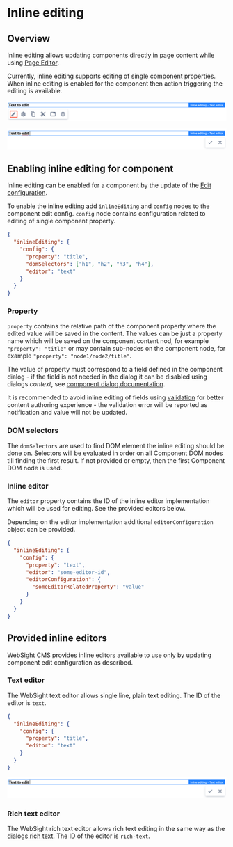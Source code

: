 # Inline editing

## Overview

Inline editing allows updating components directly in page content while using [Page Editor](../page-editor).

Currently, inline editing supports editing of single component properties. When inline editing is enabled 
for the component then action triggering the editing is available.

![Action staring inline editing](images/component-action.png)

![Text inline editor](images/text-editor.png)

## Enabling inline editing for component

Inline editing can be enabled for a component by the update of the [Edit configuration](../components/#edit-configuration).

To enable the inline editing add `inlineEditing` and `config` nodes to the component edit config.
`config` node contains configuration related to editing of single component property.

```json title="Example component edit config enabling inline editing"
{
  "inlineEditing": {
    "config": {
      "property": "title",
      "domSelectors": ["h1", "h2", "h3", "h4"],
      "editor": "text"
    }
  }
}
```

### Property

`property` contains the relative path of the component property where the edited value will be saved in the content.
The values can be just a property name which will be saved on the component content nod, for example `"property": "title"` or
may contain sub-nodes on the component node, for example `"property": "node1/node2/title"`.

The value of property must correspond to a field defined in the component dialog - if the field is
not needed in the dialog it can be disabled using dialogs _context_, see [component dialog documentation](/docs/developers/components/#dialog).

It is recommended to avoid inline editing of fields using [validation](/docs/developers/dialogs/#validation) for better content 
authoring experience - the validation error will be reported as notification and value will not be updated.

### DOM selectors

The `domSelectors` are used to find DOM element the inline editing should be done on.
Selectors will be evaluated in order on all Component DOM nodes till finding the first result.
If not provided or empty, then the first Component DOM node is used.

### Inline editor

The `editor` property contains the ID of the inline editor implementation which will be used for editing.
See the provided editors below.

Depending on the editor implementation additional `editorConfiguration` object can be provided.

```json title="Example component edit config using inline editor configuration"
{
  "inlineEditing": {
    "config": {
      "property": "text",
      "editor": "some-editor-id",
      "editorConfiguration": {
        "someEditorRelatedProperty": "value"
      }
    }
  }
}
```

## Provided inline editors

WebSight CMS provides inline editors available to use only by updating component edit configuration as described.

### Text editor

The WebSight text editor allows single line, plain text editing. The ID of the editor is `text`.

```json title="Example component edit config enabling text inline editing"
{
  "inlineEditing": {
    "config": {
      "property": "title",
      "editor": "text"
    }
  }
}
```

![Text inline editor](images/text-editor.png)

### Rich text editor

The WebSight rich text editor allows rich text editing in the same way as the [dialogs rich text](/docs/developers/dialogs/richtext-editor).
The ID of the editor is `rich-text`.

